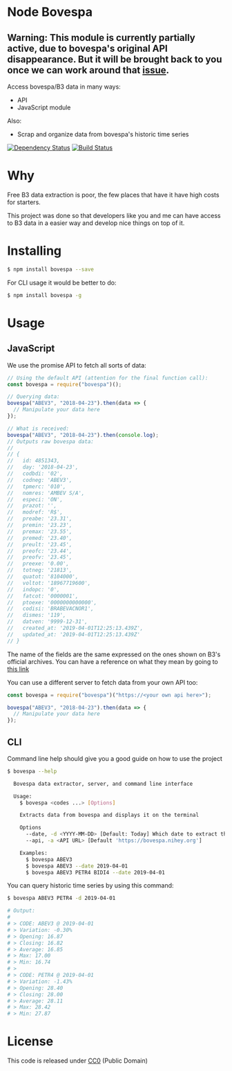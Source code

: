 # Node Bovespa

## Warning: This module is currently partially active, due to bovespa's original API disappearance. But it will be brought back to you once we can work around that [issue](https://github.com/nihey/node-bovespa/issues/5).

Access bovespa/B3 data in many ways:

- API
- JavaScript module

Also:

- Scrap and organize data from bovespa's historic time series

[![Dependency
Status](https://david-dm.org/nihey/node-bovespa.png)](https://david-dm.org/nihey/node-bovespa)
[![Build Status](https://travis-ci.org/nihey/node-bovespa.svg?branch=master)](https://travis-ci.org/nihey/node-bovespa)

# Why

Free B3 data extraction is poor, the few places that have it have high costs
for starters.

This project was done so that developers like you and me can have access to B3
data in a easier way and develop nice things on top of it.

# Installing
```bash
$ npm install bovespa --save
```

For CLI usage it would be better to do:

```bash
$ npm install bovespa -g
```

# Usage

## JavaScript

We use the promise API to fetch all sorts of data:

```javascript
// Using the default API (attention for the final function call):
const bovespa = require("bovespa")();

// Querying data:
bovespa("ABEV3", "2018-04-23").then(data => {
  // Manipulate your data here
});

// What is received:
bovespa("ABEV3", "2018-04-23").then(console.log);
// Outputs raw bovespa data:
//
// {
//   id: 4851343,
//   day: '2018-04-23',
//   codbdi: '02',
//   codneg: 'ABEV3',
//   tpmerc: '010',
//   nomres: 'AMBEV S/A',
//   especi: 'ON',
//   prazot: '',
//   modref: 'R$',
//   preabe: '23.31',
//   premin: '23.23',
//   premax: '23.55',
//   premed: '23.40',
//   preult: '23.45',
//   preofc: '23.44',
//   preofv: '23.45',
//   preexe: '0.00',
//   totneg: '21813',
//   quatot: '8104000',
//   voltot: '18967719600',
//   indopc: '0',
//   fatcot: '0000001',
//   ptoexe: '0000000000000',
//   codisi: 'BRABEVACNOR1',
//   dismes: '119',
//   datven: '9999-12-31',
//   created_at: '2019-04-01T12:25:13.439Z',
//   updated_at: '2019-04-01T12:25:13.439Z'
// }
```

The name of the fields are the same expressed on the ones shown on B3's
official archives. You can have a reference on what they mean by going to
[this link](http://bvmf.bmfbovespa.com.br/pt-br/download/SeriesHistoricas_Layout.pdf)

You can use a different server to fetch data from your own API too:
```javascript
const bovespa = require("bovespa")("https://<your own api here>");

bovespa("ABEV3", "2018-04-23").then(data => {
  // Manipulate your data here
});
```

## CLI

Command line help should give you a good guide on how to use the project

```bash
$ bovespa --help

  Bovespa data extractor, server, and command line interface

  Usage:
    $ bovespa <codes ...> [Options]

    Extracts data from bovespa and displays it on the terminal

    Options
      --date, -d <YYYY-MM-DD> [Default: Today] Which date to extract the data from
      --api, -a <API URL> [Default 'https://bovespa.nihey.org']

    Examples:
      $ bovespa ABEV3
      $ bovespa ABEV3 --date 2019-04-01
      $ bovespa ABEV3 PETR4 BIDI4 --date 2019-04-01
```

You can query historic time series by using this command:

```bash
$ bovespa ABEV3 PETR4 -d 2019-04-01

# Output:
#
# > CODE: ABEV3 @ 2019-04-01
# > Variation: -0.30%
# > Opening: 16.87
# > Closing: 16.82
# > Average: 16.85
# > Max: 17.00
# > Min: 16.74
# >
# > CODE: PETR4 @ 2019-04-01
# > Variation: -1.43%
# > Opening: 28.40
# > Closing: 28.00
# > Average: 28.11
# > Max: 28.42
# > Min: 27.87
```

# License

This code is released under
[CC0](http://creativecommons.org/publicdomain/zero/1.0/) (Public Domain)
